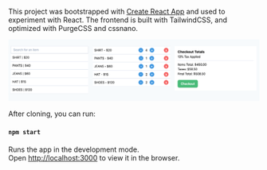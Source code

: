 This project was bootstrapped with [Create React App](https://github.com/facebook/create-react-app) and used to experiment with React. The frontend is built with TailwindCSS, and optimized with PurgeCSS and cssnano.

![Screenshot of Point of Sale](screenshot.png)


After cloning, you can run:

#### `npm start`

Runs the app in the development mode.<br>
Open [http://localhost:3000](http://localhost:3000) to view it in the browser.